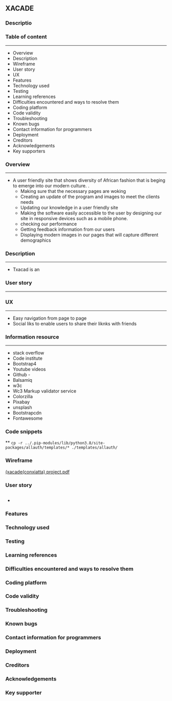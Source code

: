 ## XACADE 

### Descriptio



### Table of content
---------------------
- Overview
- Description
- Wireframe
- User story
- UX
- Features
- Technology used
- Testing
- Learning references
- Difficulties encountered and ways to resolve them
- Coding platform
- Code validity
- Troubleshooting
- Known bugs
- Contact information for programmers
- Deployment
- Creditors
- Acknowledgements 
- Key supporters 





### Overview
-------------

 -  A user friendly site that shows diversity of African fashion that is beging to emerge into our modern culture.
  .
    - Making sure that the necessary pages are woking
    - Creating an update of the program and images to meet the clients needs
    - Updating our knowledge in a user friendly site
    - Making the software easily accessible to the user by designing our site in responsive devices such as a mobile phone. 
    - checking our performance
    - Getting feedback information from our users
    - Displaying modern images in our pages that will capture different demographics

### Description
--------------------
- Txacad is an 


### User story
------------




### UX
-------
- Easy navigation from page to page 
- Social liks to enable users to share their liknks with friends


### Information resource
-------------
- stack overflow
- Code institute
- Bootstrap4
- Youtube videos 
- Github - 
- Balsamiq
- w3c
- Wc3 Markup validator service
- Colorzilla
- Pixabay
- unsplash
- Bootstrapcdn
 - Fontawesome


### Code snippets
** `cp -r ../.pip-modules/lib/python3.8/site-packages/allauth/templates/* ./templates/allauth/`

### Wireframe
[(xacade(conxiatta) project.pdf](https://github.com/SNmcdarby1/xacade/files/6457212/Conxiatta.project.pdf)



### User story


##
* 
###  Features

###  Technology used


###  Testing

###  Learning references

###  Difficulties encountered and ways to resolve them

###  Coding platform

### Code validity

### Troubleshooting

###  Known bugs

###  Contact information for programmers

###  Deployment

###  Creditors

### Acknowledgements 

###  Key supporter